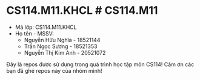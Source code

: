 # CS114.M11.KHCL # CS114.M11
- Mã lớp: CS114.M11.KHCL
- Họ tên - MSSV:
  + Nguyễn Hữu Nghĩa - 18521144
  + Trần Ngọc Sương - 18521353
  + Nguyễn Thị Kim Anh - 20521072

Đây là repos được sử dụng trong quá trình học tập môn CS114!
Cảm ơn các bạn đã ghé repos này của nhóm mình!
